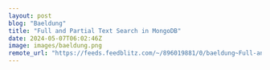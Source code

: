 ```yaml
---
layout: post
blog: "Baeldung"
title: "Full and Partial Text Search in MongoDB"
date: 2024-05-07T06:02:46Z
image: images/baeldung.png
remote_url: "https://feeds.feedblitz.com/~/896019881/0/baeldung~Full-and-Partial-Text-Search-in-MongoDB"
---
```

